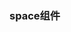 <script setup>
    import demo1 from './demo1.vue'
    import demo2 from './demo2.vue'
    import preview from '@/components/preview.vue'
</script>

### space组件
<demo1/>
<preview compname='space' demoname='demo1'/>

<demo2/>
<preview compname='space' demoname='demo2'/>